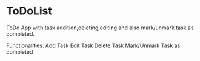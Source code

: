 # ToDoList
ToDo App with task addition,deleting,editing and also mark/unmark task as completed. 

Functionalities:
Add Task
Edit Task
Delete Task
Mark/Unmark Task as completed
